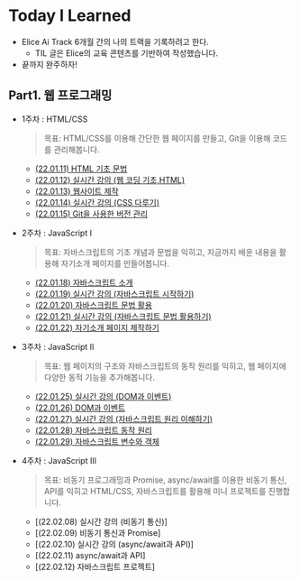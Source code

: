 # Today I Learned
* Elice  Ai Track 6개월 간의 나의 트랙을 기록하려고 한다.
  * TIL 글은 Elice의 교육 콘텐츠를 기반하여 작성했습니다.
* 끝까지 완주하자!

## Part1. 웹 프로그래밍
* 1주차 : HTML/CSS

  > 목표: HTML/CSS를 이용해 간단한 웹 페이지를 만들고, Git을 이용해 코드를 관리해봅니다.
  * [(22.01.11) HTML 기초 문법](./Web/1주차-1.md)
  * [(22.01.12) 실시간 강의 (웹 코딩 기초,HTML)](./Web/1주차-2.md)
  * [(22.01.13) 웹사이트 제작](./Web/1주차-3.md)
  * [(22.01.14) 실시간 강의 (CSS 다루기)](./Web/1주차-4.md)
  * [(22.01.15) Git을 사용한 버전 관리](./Web/1주차-5.md)
* 2주차 : JavaScript I
 
  > 목표: 자바스크립트의 기초 개념과 문법을 익히고, 지금까지 배운 내용을 활용해 자기소개 페이지를 만들어봅니다.
  * [(22.01.18) 자바스크립트 소개](./Web/2주차-1.md)
  * [(22.01.19) 실시간 강의 (자바스크립트 시작하기)](./Web/2주차-2.md)
  * [(22.01.20) 자바스크립트 문법 활용](./Web/2주차-3.md)
  * [(22.01.21) 실시간 강의 (자바스크립트 문법 활용하기)](./Web/2주차-4.md)
  * [(22.01.22) 자기소개 페이지 제작하기](http://parkjungyoon.kdt-gitlab.elice.io/produce-myself/index.html)
* 3주차 : JavaScript II

  > 목표: 웹 페이지의 구조와 자바스크립트의 동작 원리를 익히고, 웹 페이지에 다양한 동적 기능을 추가해봅니다.
  * [(22.01.25) 실시간 강의 (DOM과 이벤트)](./Web/3주차-1.md)
  * [(22.01.26) DOM과 이벤트](./Web/3주차-2.md)
  * [(22.01.27) 실시간 강의 (자바스크립트 원리 이해하기)](./Web/3주차-3.md)
  * [(22.01.28) 자바스크립트 동작 원리](./Web/3주차-4.md)
  * [(22.01.29) 자바스크립트 변수와 객체](./Web/3주차-5.md)

* 4주차 : JavaScript III

  > 목표: 비동기 프로그래밍과 Promise, async/await를 이용한 비동기 통신, API를 익히고 HTML/CSS, 자바스크립트를 활용해 미니 프로젝트를 진행합니다.
  * [(22.02.08) 실시간 강의 (비동기 통신)]
  * [(22.02.09) 비동기 통신과 Promise]
  * [(22.02.10) 실시간 강의 (async/await과 API)]
  * [(22.02.11) async/await과 API]
  * [(22.02.12) 자바스크립트 프로젝트]


